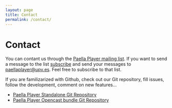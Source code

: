 ```yaml
---
layout: page
title: Contact
permalink: /contact/
---
```


# Contact

You can contant us through the [Paella Player mailing list](https://listas.upv.es/mailman/listinfo/paellaplayer). 
If you want to send a message to the list [subscribe](https://listas.upv.es/mailman/listinfo/paellaplayer) and 
send your messages to [paellaplayer@upv.es](mailto:paellaplayer@upv.es). Feel free to subscribe to that list.


If you are familizarized with Github, check out our Git repository, fill issues, follow the development, comment on new features...

*	[Paella Player Standalone Git Repository](https://github.com/polimediaupv/paella)
*	[Paella Player Opencast bundle Git Repository](https://github.com/polimediaupv/paella-opencast)
